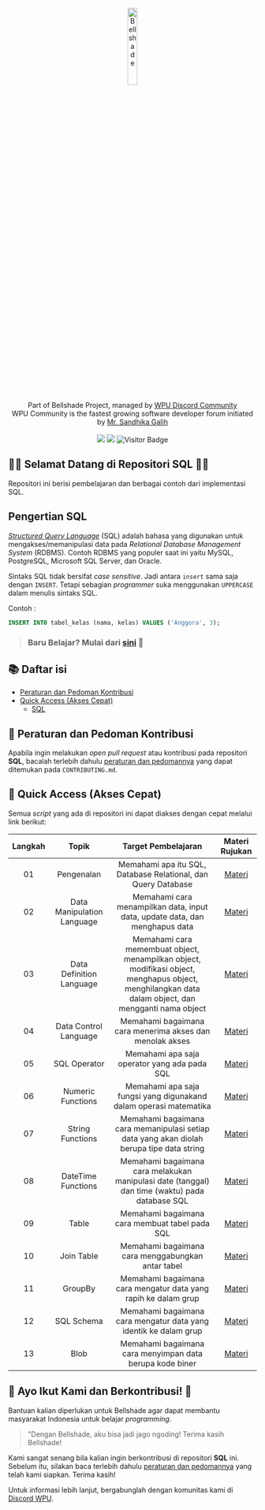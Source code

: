 <p align="center">
    <img width="20%" src="https://i.imgur.com/EfBl8Hs.png" alt="Bellshade"><br/><br/>
    Part of Bellshade Project, managed by <a href="http://discord.gg/S4rrXQU"> WPU Discord Community</a> <br/>
    WPU Community is the fastest growing software developer forum initiated by <a href="https://www.youtube.com/c/WebProgrammingUNPAS"> Mr. Sandhika Galih</a> <br/><br/>
    <a href="http://discord.gg/S4rrXQU"><img src="https://img.shields.io/discord/722002048643497994?logo=discord&logoColor=white&style=for-the-badge"></a>
    <img src="https://img.shields.io/github/workflow/status/bellshade/PHP/CI%20PHP%20PSR-12%20Linting?style=for-the-badge"> 
    <img alt="Visitor Badge" src="https://visitor-badges.glitch.me?username=bellshade&repo=SQL&label=VISITOR&style=for-the-badge&color=%232BFF84&contentType=svg"> <br>
</p>

## 🎉🎉 Selamat Datang di Repositori SQL 🎉🎉

Repositori ini berisi pembelajaran dan berbagai contoh dari implementasi SQL.

## Pengertian SQL

_[Structured Query Language](https://id.wikipedia.org/wiki/SQL)_ (SQL) adalah bahasa yang digunakan untuk mengakses/memanipulasi data pada _Relational Database Management System_ (RDBMS). Contoh RDBMS yang populer saat ini yaitu MySQL, PostgreSQL, Microsoft SQL Server, dan Oracle.

Sintaks SQL tidak bersifat _case sensitive_. Jadi antara ```insert``` sama saja dengan ```INSERT```. Tetapi sebagian _programmer_ suka menggunakan ```UPPERCASE``` dalam menulis sintaks SQL.

Contoh :

```sql
INSERT INTO tabel_kelas (nama, kelas) VALUES ('Anggora', 3);
```

> ### Baru Belajar? Mulai dari [sini](https://github.com/bellshade/SQL/tree/main/Basic/01_Pengenalan) 🌟

## :books: Daftar isi

- [Peraturan dan Pedoman Kontribusi](#pushpin-peraturan-dan-pedoman-kontribusi)
- [Quick Access (Akses Cepat)](#bookmark_tabs-quick-access-akses-cepat)
  - [SQL](#blue_book-html)

## :pushpin: Peraturan dan Pedoman Kontribusi

Apabila ingin melakukan _open pull request_ atau kontribusi pada repositori **SQL**, bacalah terlebih dahulu [peraturan dan pedomannya](CONTRIBUTING.md) yang dapat ditemukan pada `CONTRIBUTING.md`.

## :bookmark_tabs: Quick Access (Akses Cepat)

Semua _script_ yang ada di repositori ini dapat diakses dengan cepat melalui link berikut:

| Langkah |              Topik               |                                  Target Pembelajaran                                  |            Materi Rujukan            |
| :-----: | :------------------------------: | :-----------------------------------------------------------------------------------: | :----------------------------------: |
|   01    |             Pengenalan           |          Memahami apa itu SQL, Database Relational, dan Query Database                |     [Materi](Basic/01_Pengenalan)    |
|   02    |     Data Manipulation Language   |   Memahami cara menampilkan data, input data, update data, dan menghapus data         |     [Materi](Basic/02_Data_Manipulation_Language)        |
|   03    |     Data Definition Language     | Memahami cara memembuat object, menampilkan object, modifikasi object, menghapus object, menghilangkan data dalam object, dan mengganti nama object | [Materi](Basic/03_Data_Defintion_Language/) |
|   04    |     Data Control Language        |              Memahami bagaimana cara menerima akses dan menolak akses                 | [Materi](Basic/04_Data_Control_Language/) |
|   05    |         SQL Operator             |      Memahami apa saja operator yang ada pada SQL | [Materi](Basic/05_SQL_Operator/)  |
|   06    |      Numeric Functions           | Memahami apa saja fungsi yang digunakand dalam operasi matematika | [Materi](Basic/06_Numeric_Functions/) |
|   07    |       String Functions           | Memahami bagaimana cara memanipulasi setiap data yang akan diolah berupa tipe data string | [Materi](Basic/07_String_Functions/) |
|   08    |      DateTime Functions          | Memahami bagaimana cara melakukan manipulasi date (tanggal) dan time (waktu) pada database SQL | [Materi](Basic/08_DateTime_Functions/) |
|   09    |            Table                 |                     Memahami bagaimana cara membuat tabel pada SQL                             | [Materi](Basic/09_Table/)   |
|   10    |         Join Table               |                    Memahami bagaimana cara menggabungkan antar tabel                           | [Materi](Basic/10_Join_Table/) |
|   11    |          GroupBy                 |                 Memahami bagaimana cara mengatur data yang rapih ke dalam grup                 | [Materi](Basic/11_GroupBy/) |
|   12    |         SQL Schema               |                Memahami bagaimana cara mengatur data yang identik ke dalam grup                | [Materi](Basic/12_SQL_Schema/) |
|   13    |          Blob                    |                Memahami bagaimana cara menyimpan data berupa kode biner                        | [Materi](Basic/13_Blob/)    |


## 🤩 Ayo Ikut Kami dan Berkontribusi! 🤩

Bantuan kalian diperlukan untuk Bellshade agar dapat membantu masyarakat Indonesia untuk belajar _programming_.

> "Dengan Bellshade, aku bisa jadi jago ngoding! Terima kasih Bellshade!

Kami sangat senang bila kalian ingin berkontribusi di repositori **SQL** ini. Sebelum itu, silakan baca terlebih dahulu [peraturan dan pedomannya](CONTRIBUTING.md) yang telah kami siapkan. Terima kasih!

Untuk informasi lebih lanjut, bergabunglah dengan komunitas kami di [Discord WPU](http://discord.gg/S4rrXQU).
